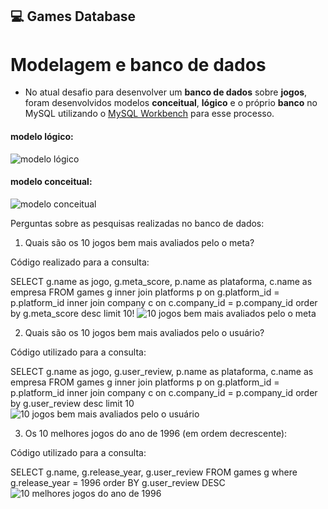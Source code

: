 ## 💻 Games Database
# Modelagem e banco de dados

- No atual desafio para desenvolver um **banco de dados** sobre **jogos**, foram desenvolvidos modelos **conceitual**, **lógico** e o próprio **banco** no MySQL utilizando o [MySQL Workbench](https://dev.mysql.com/doc/) para esse processo.

#### modelo lógico:

![modelo lógico](https://user-images.githubusercontent.com/112868025/216825386-09ba5625-a788-4e63-8f30-1ec72c313821.png)


#### modelo conceitual:

![modelo conceitual](https://user-images.githubusercontent.com/112868025/216838915-632fe802-4924-4508-b3c5-3c01a1a8e14f.png)

Perguntas sobre as pesquisas realizadas no banco de dados:

1. Quais são os 10 jogos bem mais avaliados pelo o meta?

Código realizado para a consulta:

SELECT g.name as jogo, g.meta_score, p.name as plataforma, c.name as empresa FROM games g inner join platforms p on g.platform_id = p.platform_id inner join company c on c.company_id = p.company_id order by g.meta_score desc limit 10!
![10 jogos bem mais avaliados pelo o meta](https://user-images.githubusercontent.com/112870328/216965880-c7f60611-804e-494d-ab56-8ecda8a87c01.png)



2. Quais são os 10 jogos bem mais avaliados pelo o usuário?

Código utilizado para a consulta: 

SELECT g.name as jogo, g.user_review, p.name as plataforma, c.name as empresa FROM games g inner join platforms p on g.platform_id = p.platform_id inner join company c on c.company_id = p.company_id order by g.user_review desc limit 10
![10 jogos bem mais avaliados pelo o usuário](https://user-images.githubusercontent.com/112870328/216965925-dfae9bc0-4646-4869-8749-82d88eb8323b.png)



3. Os 10 melhores jogos do ano de 1996 (em ordem decrescente):

Código utilizado para a consulta: 

SELECT g.name, g.release_year, g.user_review FROM games g where g.release_year = 1996 order BY g.user_review DESC
![10 melhores jogos do ano de 1996](https://user-images.githubusercontent.com/112870328/216965962-2bc6f1d6-720f-496a-b4de-c7aa6f62bfd4.png)
